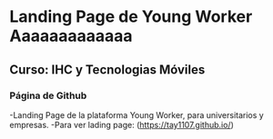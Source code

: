 # Landing Page de Young Worker Aaaaaaaaaaaaa

## Curso: IHC y Tecnologias Móviles

### Página de Github

-Landing Page de la plataforma Young Worker, para universitarios y empresas.
-Para ver lading page: (https://tay1107.github.io/)
